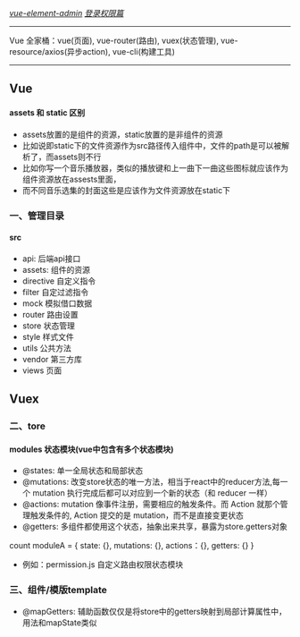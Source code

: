[*vue-element-admin*](https://github.com/PanJiaChen/vue-element-admin/blob/master/src/store/modules/permission.js)
[*登录权限篇*](https://juejin.im/post/591aa14f570c35006961acac)

**************************
Vue 全家桶：vue(页面), vue-router(路由), vuex(状态管理), vue-resource/axios(异步action), vue-cli(构建工具)
**************************

## Vue

#### assets 和 static 区别
* assets放置的是组件的资源，static放置的是非组件的资源
* 比如说即static下的文件资源作为src路径传入组件中，文件的path是可以被解析了，而assets则不行
* 比如你写一个音乐播放器，类似的播放键和上一曲下一曲这些图标就应该作为组件资源放在assests里面，
* 而不同音乐选集的封面这些是应该作为文件资源放在static下

### 一、管理目录

#### src

* api: 后端api接口
* assets: 组件的资源
* directive 自定义指令
* filter 自定过滤指令
* mock 模拟借口数据
* router 路由设置
* store 状态管理
* style 样式文件
* utils 公共方法
* vendor 第三方库
* views 页面

## Vuex

### 二、tore

#### modules 状态模块(vue中包含有多个状态模块)


 * @states: 单一全局状态和局部状态
 * @mutations: 改变store状态的唯一方法，相当于react中的reducer方法,每一个 mutation 执行完成后都可以对应到一个新的状态（和 reducer 一样）
 * @actions: mutation 像事件注册，需要相应的触发条件。而 Action 就那个管理触发条件的, Action 提交的是 mutation，而不是直接变更状态
 * @getters: 多组件都使用这个状态，抽象出来共享，暴露为store.getters对象


count moduleA = {
    state: {},
    mutations: {},
    actions：{},
    getters: {}
}

* 例如：permission.js 自定义路由权限状态模块

### 三、组件/模版template

* @mapGetters: 辅助函数仅仅是将store中的getters映射到局部计算属性中，用法和mapState类似





